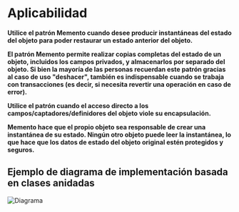 # Aplicabilidad 

**Utilice el patrón Memento cuando desee producir instantáneas del estado del objeto para poder restaurar un estado anterior del objeto.**

**El patrón Memento permite realizar copias completas del estado de un objeto, incluidos los campos privados, y almacenarlos por separado del objeto. Si bien la mayoría de las personas recuerdan este patrón gracias al caso de uso "deshacer", también es indispensable cuando se trabaja con transacciones (es decir, si necesita revertir una operación en caso de error).**

**Utilice el patrón cuando el acceso directo a los campos/captadores/definidores del objeto viole su encapsulación.**

**Memento hace que el propio objeto sea responsable de crear una instantánea de su estado. Ningún otro objeto puede leer la instantánea, lo que hace que los datos de estado del objeto original estén protegidos y seguros.**

## Ejemplo de diagrama de implementación basada en clases anidadas
![Diagrama](https://refactoring.guru/images/patterns/diagrams/memento/structure1.png)
